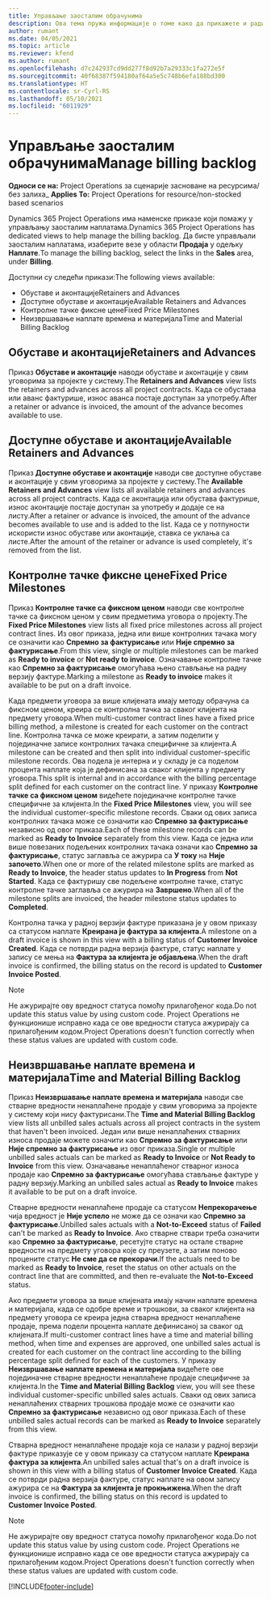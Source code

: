 ```yaml
---
title: Управљање заосталим обрачунима
description: Ова тема пружа информације о томе како да прикажете и радите са заосталим наплатама у услузи Project Operations.
author: rumant
ms.date: 04/05/2021
ms.topic: article
ms.reviewer: kfend
ms.author: rumant
ms.openlocfilehash: d7c242937cd9dd277f8d92b7a29333c1fa272e5f
ms.sourcegitcommit: 40f68387f594180af64a5e5c748b6efa188bd300
ms.translationtype: HT
ms.contentlocale: sr-Cyrl-RS
ms.lasthandoff: 05/10/2021
ms.locfileid: "6011929"
---
```

# <a name="manage-billing-backlog"></a><span data-ttu-id="c64a9-103">Управљање заосталим обрачунима</span><span class="sxs-lookup"><span data-stu-id="c64a9-103">Manage billing backlog</span></span>

<span data-ttu-id="c64a9-104">**Односи се на:** Project Operations за сценарије засноване на ресурсима/без залиха</span><span class="sxs-lookup"><span data-stu-id="c64a9-104">_ **Applies To:** Project Operations for resource/non-stocked based scenarios</span></span>

<span data-ttu-id="c64a9-105">Dynamics 365 Project Operations има наменске приказе који помажу у управљању заосталим наплатама.</span><span class="sxs-lookup"><span data-stu-id="c64a9-105">Dynamics 365 Project Operations has dedicated views to help manage the billing backlog.</span></span> <span data-ttu-id="c64a9-106">Да бисте управљали заосталим наплатама, изаберите везе у области **Продаја** у одељку **Наплате**.</span><span class="sxs-lookup"><span data-stu-id="c64a9-106">To manage the billing backlog, select the links in the **Sales** area, under **Billing**.</span></span> 

<span data-ttu-id="c64a9-107">Доступни су следећи прикази:</span><span class="sxs-lookup"><span data-stu-id="c64a9-107">The following views available:</span></span>

- <span data-ttu-id="c64a9-108">Обуставе и аконтације</span><span class="sxs-lookup"><span data-stu-id="c64a9-108">Retainers and Advances</span></span>
- <span data-ttu-id="c64a9-109">Доступне обуставе и аконтације</span><span class="sxs-lookup"><span data-stu-id="c64a9-109">Available Retainers and Advances</span></span>
- <span data-ttu-id="c64a9-110">Контролне тачке фиксне цене</span><span class="sxs-lookup"><span data-stu-id="c64a9-110">Fixed Price Milestones</span></span>
- <span data-ttu-id="c64a9-111">Неизвршавање наплате времена и материјала</span><span class="sxs-lookup"><span data-stu-id="c64a9-111">Time and Material Billing Backlog</span></span>

## <a name="retainers-and-advances"></a><span data-ttu-id="c64a9-112">Обуставе и аконтације</span><span class="sxs-lookup"><span data-stu-id="c64a9-112">Retainers and Advances</span></span>

<span data-ttu-id="c64a9-113">Приказ **Обуставе и аконтације** наводи обуставе и аконтације у свим уговорима за пројекте у систему.</span><span class="sxs-lookup"><span data-stu-id="c64a9-113">The **Retainers and Advances** view lists the retainers and advances across all project contracts.</span></span> <span data-ttu-id="c64a9-114">Када се обустава или аванс фактурише, износ аванса постаје доступан за употребу.</span><span class="sxs-lookup"><span data-stu-id="c64a9-114">After a retainer or advance is invoiced, the amount of the advance becomes available to use.</span></span>

## <a name="available-retainers-and-advances"></a><span data-ttu-id="c64a9-115">Доступне обуставе и аконтације</span><span class="sxs-lookup"><span data-stu-id="c64a9-115">Available Retainers and Advances</span></span>

<span data-ttu-id="c64a9-116">Приказ **Доступне обуставе и аконтације** наводи све доступне обуставе и аконтације у свим уговорима за пројекте у систему.</span><span class="sxs-lookup"><span data-stu-id="c64a9-116">The **Available Retainers and Advances** view lists all available retainers and advances across all project contracts.</span></span> <span data-ttu-id="c64a9-117">Када се аконтација или обустава фактурише, износ аконтације постаје доступан за употребу и додаје се на листу.</span><span class="sxs-lookup"><span data-stu-id="c64a9-117">After a retainer or advance is invoiced, the amount of the advance becomes available to use and is added to the list.</span></span> <span data-ttu-id="c64a9-118">Када се у потпуности искористи износ обуставе или аконтације, ставка се уклања са листе.</span><span class="sxs-lookup"><span data-stu-id="c64a9-118">After the amount of the retainer or advance is used completely, it's removed from the list.</span></span>

## <a name="fixed-price-milestones"></a><span data-ttu-id="c64a9-119">Контролне тачке фиксне цене</span><span class="sxs-lookup"><span data-stu-id="c64a9-119">Fixed Price Milestones</span></span>

<span data-ttu-id="c64a9-120">Приказ **Контролне тачке са фиксном ценом** наводи све контролне тачке са фиксном ценом у свим предметима уговора о пројекту.</span><span class="sxs-lookup"><span data-stu-id="c64a9-120">The **Fixed Price Milestones** view lists all fixed price milestones across all project contract lines.</span></span> <span data-ttu-id="c64a9-121">Из овог приказа, једна или више контролних тачака могу се означити као **Спремно за фактурисање** или **Није спремно за фактурисање**.</span><span class="sxs-lookup"><span data-stu-id="c64a9-121">From this view, single or multiple milestones can be marked as **Ready to invoice** or **Not ready to invoice**.</span></span> <span data-ttu-id="c64a9-122">Означавање контролне тачке као **Спремно за фактурисање** омогућава њено стављање на радну верзију фактуре.</span><span class="sxs-lookup"><span data-stu-id="c64a9-122">Marking a milestone as **Ready to invoice** makes it available to be put on a draft invoice.</span></span>

<span data-ttu-id="c64a9-123">Када предмети уговора за више клијената имају методу обрачуна са фиксном ценом, креира се контролна тачка за сваког клијента на предмету уговора.</span><span class="sxs-lookup"><span data-stu-id="c64a9-123">When multi-customer contract lines have a fixed price billing method, a milestone is created for each customer on the contract line.</span></span> <span data-ttu-id="c64a9-124">Контролна тачка се може креирати, а затим поделити у појединачне записе контролних тачака специфичне за клијента.</span><span class="sxs-lookup"><span data-stu-id="c64a9-124">A milestone can be created and then split into individual customer-specific milestone records.</span></span> <span data-ttu-id="c64a9-125">Ова подела је интерна и у складу је са поделом процента наплате која је дефинисана за сваког клијента у предмету уговора.</span><span class="sxs-lookup"><span data-stu-id="c64a9-125">This split is internal and in accordance with the billing percentage split defined for each customer on the contract line.</span></span> <span data-ttu-id="c64a9-126">У приказу **Контролне тачке са фиксном ценом** видећете појединачне контролне тачке специфичне за клијента.</span><span class="sxs-lookup"><span data-stu-id="c64a9-126">In the **Fixed Price Milestones** view, you will see the individual customer-specific milestone records.</span></span> <span data-ttu-id="c64a9-127">Сваки од ових записа контролних тачака може се означити као **Спремно за фактурисање** независно од овог приказа.</span><span class="sxs-lookup"><span data-stu-id="c64a9-127">Each of these milestone records can be marked as **Ready to Invoice** separately from this view.</span></span> <span data-ttu-id="c64a9-128">Када се једна или више повезаних подељених контролних тачака означи као **Спремно за фактурисање**, статус заглавља се ажурира са **У току** на **Није започето**.</span><span class="sxs-lookup"><span data-stu-id="c64a9-128">When one or more of the related milestone splits are marked as **Ready to Invoice**, the header status updates to **In Progress** from **Not Started**.</span></span> <span data-ttu-id="c64a9-129">Када се фактуришу све подељене контролне тачке, статус контролне тачке заглавља се ажурира на **Завршено**.</span><span class="sxs-lookup"><span data-stu-id="c64a9-129">When all of the milestone splits are invoiced, the header milestone status updates to **Completed**.</span></span>

<span data-ttu-id="c64a9-130">Контролна тачка у радној верзији фактуре приказана је у овом приказу са статусом наплате **Креирана је фактура за клијента**.</span><span class="sxs-lookup"><span data-stu-id="c64a9-130">A milestone on a draft invoice is shown in this view with a billing status of **Customer Invoice Created**.</span></span> <span data-ttu-id="c64a9-131">Када се потврди радна верзија фактуре, статус наплате у запису се мења на **Фактура за клијента је објављена**.</span><span class="sxs-lookup"><span data-stu-id="c64a9-131">When the draft invoice is confirmed, the billing status on the record is updated to **Customer Invoice Posted**.</span></span> 

> [!NOTE] 
> <span data-ttu-id="c64a9-132">Не ажурирајте ову вредност статуса помоћу прилагођеног кода.</span><span class="sxs-lookup"><span data-stu-id="c64a9-132">Do not update this status value by using custom code.</span></span> <span data-ttu-id="c64a9-133">Project Operations не функционише исправно када се ове вредности статуса ажурирају са прилагођеним кодом.</span><span class="sxs-lookup"><span data-stu-id="c64a9-133">Project Operations doesn't function correctly when these status values are updated with custom code.</span></span>

## <a name="time-and-material-billing-backlog"></a><span data-ttu-id="c64a9-134">Неизвршавање наплате времена и материјала</span><span class="sxs-lookup"><span data-stu-id="c64a9-134">Time and Material Billing Backlog</span></span>

<span data-ttu-id="c64a9-135">Приказ **Неизвршавање наплате времена и материјала** наводи све стварне вредности ненаплаћене продаје у свим уговорима за пројекте у систему који нису фактурисани.</span><span class="sxs-lookup"><span data-stu-id="c64a9-135">The **Time and Material Billing Backlog** view lists all unbilled sales actuals across all project contracts in the system that haven't been invoiced.</span></span> <span data-ttu-id="c64a9-136">Један или више ненаплаћених стварних износа продаје можете означити као **Спремно за фактурисање** или **Није спремно за фактурисање** из овог приказа.</span><span class="sxs-lookup"><span data-stu-id="c64a9-136">Single or multiple unbilled sales actuals can be marked as **Ready to Invoice** or **Not Ready to Invoice** from this view.</span></span> <span data-ttu-id="c64a9-137">Означавање ненаплаћеног стварног износа продаје као **Спремно за фактурисање** омогућава стављање фактуре у радну верзију.</span><span class="sxs-lookup"><span data-stu-id="c64a9-137">Marking an unbilled sales actual as **Ready to Invoice** makes it available to be put on a draft invoice.</span></span>

<span data-ttu-id="c64a9-138">Стварне вредности ненаплаћене продаје са статусом **Непрекорачење** чија вредност је **Није успело** не може да се означи као **Спремно за фактурисање**.</span><span class="sxs-lookup"><span data-stu-id="c64a9-138">Unbilled sales actuals with a **Not-to-Exceed** status of **Failed** can't be marked as **Ready to Invoice**.</span></span> <span data-ttu-id="c64a9-139">Ако стварне ствари треба означити као **Спремно за фактурисање**, ресетујте статус на остале стварне вредности на предмету уговора које су преузете, а затим поново процените статус **Не сме да се прекорачи**.</span><span class="sxs-lookup"><span data-stu-id="c64a9-139">If the actuals need to be marked as **Ready to Invoice**, reset the status on other actuals on the contract line that are committed, and then re-evaluate the **Not-to-Exceed** status.</span></span>

<span data-ttu-id="c64a9-140">Ако предмети уговора за више клијената имају начин наплате времена и материјала, када се одобре време и трошкови, за сваког клијента на предмету уговора се креира једна стварна вредност ненаплаћене продаје, према подели процента наплате дефинисаној за сваког од клијената.</span><span class="sxs-lookup"><span data-stu-id="c64a9-140">If multi-customer contract lines have a time and material billing method, when time and expenses are approved, one unbilled sales actual is created for each customer on the contract line according to the billing percentage split defined for each of the customers.</span></span> <span data-ttu-id="c64a9-141">У приказу **Неизвршавање наплате времена и материјала** видећете ове појединачне стварне вредности ненаплаћене продаје специфичне за клијента.</span><span class="sxs-lookup"><span data-stu-id="c64a9-141">In the **Time and Material Billing Backlog** view, you will see these individual customer-specific unbilled sales actuals.</span></span> <span data-ttu-id="c64a9-142">Сваки од ових записа ненаплаћених стварних трошкова продаје може се означити као **Спремно за фактурисање** независно од овог приказа.</span><span class="sxs-lookup"><span data-stu-id="c64a9-142">Each of these unbilled sales actual records can be marked as **Ready to Invoice** separately from this view.</span></span>

<span data-ttu-id="c64a9-143">Стварна вредност ненаплаћене продаје која се налази у радној верзији фактуре приказује се у овом приказу са статусом наплате **Креирана фактура за клијента**.</span><span class="sxs-lookup"><span data-stu-id="c64a9-143">An unbilled sales actual that's on a draft invoice is shown in this view with a billing status of **Customer Invoice Created**.</span></span> <span data-ttu-id="c64a9-144">Када се потврди радна верзија фактуре, статус наплате на овом запису ажурира се на **Фактура за клијента је прокњижена**.</span><span class="sxs-lookup"><span data-stu-id="c64a9-144">When the draft invoice is confirmed, the billing status on this record is updated to **Customer Invoice Posted**.</span></span> 

> [!NOTE] 
> <span data-ttu-id="c64a9-145">Не ажурирајте ову вредност статуса помоћу прилагођеног кода.</span><span class="sxs-lookup"><span data-stu-id="c64a9-145">Do not update this status value by using custom code.</span></span> <span data-ttu-id="c64a9-146">Project Operations не функционише исправно када се ове вредности статуса ажурирају са прилагођеним кодом.</span><span class="sxs-lookup"><span data-stu-id="c64a9-146">Project Operations doesn't function correctly when these status values are updated with custom code.</span></span>


[!INCLUDE[footer-include](../includes/footer-banner.md)]
